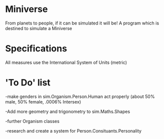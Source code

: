 # Miniverse
From planets to people, if it can be simulated it will be! A program which is destined to simulate a Miniverse
# Specifications
All measures use the International System of Units (metric)
# 'To Do' list
-make genders in sim.Organism.Person.Human act properly (about 50% male, 50% female, .0006% Intersex)

-Add more geometry and trigonometry to sim.Maths.Shapes

-further Organism classes

-research and create a system for Person.Consituants.Personality


